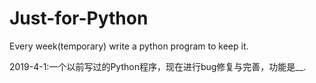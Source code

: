 # Just-for-Python
Every week(temporary) write a python program to keep it.

2019-4-1:一个以前写过的Python程序，现在进行bug修复与完善，功能是__.
